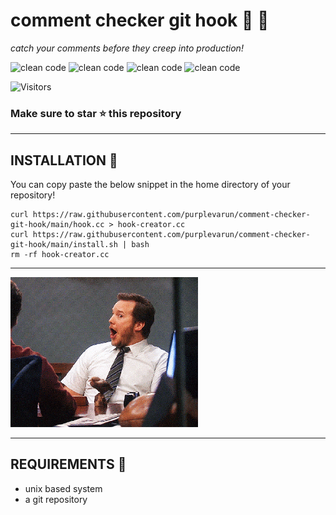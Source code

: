 # comment checker git hook 🤫 🚀

<var>catch your comments before they creep into production!</var>

![clean code](https://img.shields.io/badge/-clean%20code-success)
![clean code](https://img.shields.io/badge/-git-red)
![clean code](https://img.shields.io/badge/-open%20source-blue)
![clean code](https://img.shields.io/badge/-c%2B%2B-ff69b4)

![Visitors](https://api.visitorbadge.io/api/visitors?path=https%3A%2F%2Fgithub.com%2Fpurplevarun%2Fcomment-checker-git-hook&labelColor=%23ba68c8&countColor=%2337d67a&style=flat-square)

### Make sure to star ⭐️ this repository

---

## INSTALLATION 💪

You can copy paste the below snippet in the home directory of your repository!

    curl https://raw.githubusercontent.com/purplevarun/comment-checker-git-hook/main/hook.cc > hook-creator.cc
    curl https://raw.githubusercontent.com/purplevarun/comment-checker-git-hook/main/install.sh | bash
    rm -rf hook-creator.cc

---

<img src="./assets/wow-gif.gif" width="300px"/>

---

## REQUIREMENTS 📝

-   unix based system
-   a git repository
